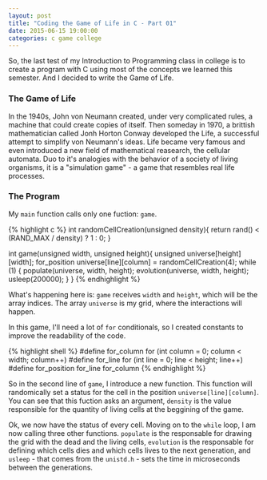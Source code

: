 ```yaml
---
layout: post
title: "Coding the Game of Life in C - Part 01"
date: 2015-06-15 19:00:00
categories: c game college
---
```


So, the last test of my Introduction to Programming class in college is to create a program with C using most of the concepts we learned this semester. And I decided to write the Game of Life.

### The Game of Life

In the 1940s, John von Neumann created, under very complicated rules, a machine that could create copies of itself. Then someday in 1970, a brittish mathematician called Jonh Horton Conway developed the Life, a successful attempt to simplify von Neumann's ideas. Life became very famous and even introduced a new field of mathematical reasearch, the cellular automata. Duo to it's analogies with the behavior of a society of living organisms, it is a "simulation game" - a game that resembles real life processes.

### The Program

My `main` function calls only one fuction: `game`.

{% highlight c %}
int randomCellCreation(unsigned density){
  return rand() < (RAND_MAX / density) ? 1 : 0;
}

int game(unsigned width, unsigned height){
  unsigned universe[height][width];
  for_position universe[line][column] = randomCellCreation(4);
  while (1) {
    populate(universe, width, height);
    evolution(universe, width, height);
    usleep(200000);
  }
}
{% endhighlight %}

What's happening here is: `game` receives `width` and  `height`, which will be the array indices. The array `universe` is my grid, where the interactions will happen.

In this game, I'll need a lot of `for` conditionals, so I created constants to improve the readability of the code.

{% highlight shell %}
#define for_column for (int column = 0; column < width; column++)
#define for_line for (int line = 0; line < height; line++)
#define for_position for_line for_column
{% endhighlight %}

So in the second line of `game`, I introduce a new function. This function will randomically set a status for the cell in the position `universe[line][column]`. You can see that this fuction asks an argument, `density` is the value responsible for the quantity of living cells at the beggining of the game.

Ok, we now have the status of every cell. Moving on to the `while` loop, I am now calling three other functions. `populate` is the responsable for drawing the grid with the dead and the living cells, `evolution` is the responsable for defining which cells dies and which cells lives to the next generation, and `usleep` - that comes from the `unistd.h` - sets the time in microseconds between the generations.
